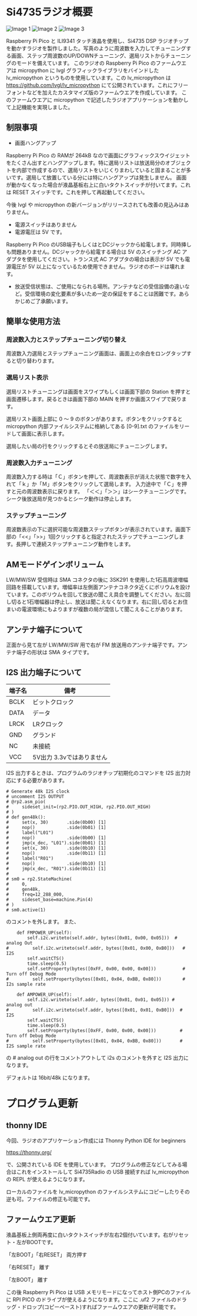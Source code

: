 # Si4735ラジオ概要

![Image 1](Materials/Si4735Radio-1.jpg)
![Image 2](Materials/Si4735Radio-2.jpg)
![Image 3](Materials/Si4735Radio-3.jpg)


Raspberry Pi Pico と ILI9341 タッチ液晶を使用し、Si4735 DSP ラジオチップを動かすラジオを製作しました。写真のように周波数を入力してチューニングする画面、ステップ周波数のUP/DOWNチューニング、選局リストからチューニングのモードを備えています。
このラジオの Raspberry Pi Pico のファームウエアは micropython に lvgl グラフィックライブラリをバインドした lv_micropython というものを使用しています。この lv_micropython は https://github.com/lvgl/lv_micropython にて公開されています。これにフリーフォントなどを加えたカスタマイズ版のファームウエアを作成しています。
このファームウエアに micropython で記述したラジオアプリケーションを動かして上記機能を実現しました。

## 制限事項

* 画面ハングアップ

Raspberry Pi Pico の RAMが 264kB なので画面にグラフィックスウイジェットをたくさん出すとハングアップします。特に選局リストは放送局分のオブジェクトを内部で作成するので、選局リストをいじくりまわしていると固まることが多いです。選局して放置している分には特にハングアップは発生しません。
画面が動かなくなった場合が液晶基板右上に白いタクトスイッチが付いてます。これは RESET スイッチです。これを押して再起動してください。

今後 lvgl や micropython の新バージョンがリリースされても改善の見込みはありません。

* 電源スイッチはありません
* 電源電圧は 5V です。 

Raspberry Pi Pico のUSB端子もしくはとDCジャックから給電します。同時挿しも問題ありません。DCジャックから給電する場合は 5V のスイッチング AC アダプタを使用してください。トランス式 AC アダプタの場合は表示が 5V でも電源電圧が 5V 以上になっているため使用できません。ラジオのボードは壊れます。

* 放送受信状態は、ご使用になられる場所。アンテナなどの受信設備の違いなど。受信環境の変化要素が多いため一定の保証をすることは困難です。あらかじめご了承願います。

## 簡単な使用方法

### 周波数入力とステップチューニング切り替え

周波数入力選局とステップチューニング画面は、画面上の余白をロングタップすると切り替わります。

### 選局リスト表示

選局リストチューニングは画面をスワイプもしくは画面下部の Station を押すと画面遷移します。戻るときは画面下部の MAIN を押すか画面スワイプで戻ります。

選局リスト画面上部に 0 ～ 9 のボタンがあります。ボタンをクリックすると micropython 内部ファイルシステムに格納してある [0-9].txt のファイルをリードして画面に表示します。

選局したい局の行をクリックするとその放送局にチューニングします。

### 周波数入力チューニング

周波数入力する時は「Ｃ」ボタンを押して、周波数表示が消えた状態で数字を入れて「ｋ」か「Ｍ」ボタンをクリックして選局します。
入力途中で「Ｃ」を押すと元の周波数表示に戻ります。
「＜＜」「＞＞」はシークチューニングです。シーク後放送局が見つかるとシーク動作は停止します。

### ステップチューニング

周波数表示の下に選択可能な周波数ステップボタンが表示されています。画面下部の「<<」「>>」1回クリックすると指定されたステップでチューニングします。長押しで連続ステップチューニング動作をします。

## AMモードゲインボリューム

LW/MW/SW 受信時は SMA コネクタの後に 3SK291 を使用した1石高周波増幅回路を搭載しています。増幅率は左側面アンテナコネクタ近くにボリウムを設けています。このボリウムを回して放送の聞こえ具合を調整してください。左に回し切ると1石増幅器は停止し、放送は聞こえなくなります。右に回し切るとお住まいの電波環境にもよりますが複数の局が混信して聞こえることがあります。

## アンテナ端子について

正面から見て左が LW/MW/SW 用で右が FM 放送用のアンテナ端子です。アンテナ端子の形状は SMA タイプです。

## I2S 出力端子について

|端子名|備考|
|-|-|
|BCLK|ビットクロック|
|DATA|データ|
|LRCK|LRクロック|
|GND|グランド|
|NC|未接続|
|VCC|5V出力 3.3vではありません|

I2S 出力するときは、プログラムのラジオチップ初期化のコマンドを I2S 出力対応にする必要があります。

```
# Generate 48k I2S clock
# uncomment I2S OUTPUT
# @rp2.asm_pio(
#     sideset_init=(rp2.PIO.OUT_HIGH, rp2.PIO.OUT_HIGH)
# )
# def gen48k():
#     set(x, 30)       .side(0b00) [1]
#     nop()            .side(0b01) [1]
#     label("L01")
#     nop()            .side(0b00) [1]
#     jmp(x_dec, "L01").side(0b01) [1]
#     set(x, 30)       .side(0b10) [1]
#     nop()            .side(0b11) [1]
#     label("R01")
#     nop()            .side(0b10) [1]
#     jmp(x_dec, "R01").side(0b11) [1]
# 
# sm0 = rp2.StateMachine(
#     0,
#     gen48k,
#     freq=12_288_000,
#     sideset_base=machine.Pin(4)
# )
# sm0.active(1)
```

のコメントを外します。
また、

```
    def FMPOWER_UP(self):
        self.i2c.writeto(self.addr, bytes([0x01, 0x00, 0x05]))  # analog Out
#         self.i2c.writeto(self.addr, bytes([0x01, 0x00, 0xB0]))   # I2S
        self.waitCTS()
        time.sleep(0.5)
        self.setProperty(bytes([0xFF, 0x00, 0x00, 0x00]))          # Turn off Debug Mode
#         self.setProperty(bytes([0x01, 0x04, 0xBB, 0x80]))        # I2s sample rate
```
```
    def AMPOWER_UP(self):
        self.i2c.writeto(self.addr, bytes([0x01, 0x01, 0x05])) # analog out
#         self.i2c.writeto(self.addr, bytes([0x01, 0x01, 0xB0]))  # I2S
        self.waitCTS()
        time.sleep(0.5)
        self.setProperty(bytes([0xFF, 0x00, 0x00, 0x00]))         # Turn off Debug Mode
#         self.setProperty(bytes([0x01, 0x04, 0xBB, 0x80]))       # I2S sample rate
```
の # analog out の行をコメントアウトして i2s のコメントを外すと I2S 出力になります。

デフォルトは 16bit/48k になります。

# プログラム更新

## thonny IDE
今回、ラジオのアプリケーション作成には 
Thonny Python IDE for beginners

https://thonny.org/

で、公開されている IDE を使用しています。
プログラムの修正などしてみる場合はこれをインストールして Si4735Radio の USB 接続すれば lv_micropython の REPL が使えるようになります。

ローカルのファイルを lv_micropython のファイルシステムにコピーしたりその逆も可。ファイルの修正も可能です。

## ファームウエア更新

液晶基板上側両再度に白いタクトスイッチが左右2個付いています。右がリセット・左がBOOTです。

「左BOOT」「右RESET」 両方押す

「右RESET」 離す

「左BOOT」 離す

この後 Raspberry Pi Pico は USB メモリモードになってホスト側PCのファイルに RPI PICO のドライブが使えるようになります。ここに .uf2 ファイルのドラッグ・ドロップ(コピーペースト)すればファームウエアの更新が可能です。

